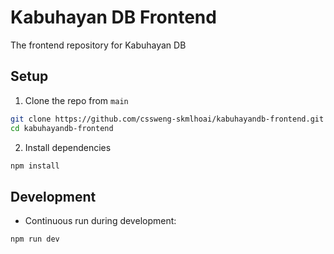 # Kabuhayan DB Frontend

The frontend repository for Kabuhayan DB

## Setup

1. Clone the repo from `main`

```bash
git clone https://github.com/cssweng-skmlhoai/kabuhayandb-frontend.git
cd kabuhayandb-frontend
```

2. Install dependencies

```bash
npm install
```

## Development

- Continuous run during development:

```bash
npm run dev
```
